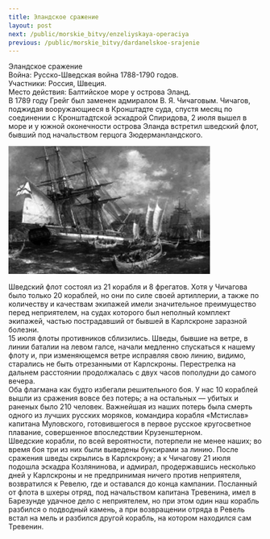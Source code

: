 ```yaml
---
title: Эландское сражение
layout: post
next: /public/morskie_bitvy/enzeliyskaya-operaciya
previous: /public/morskie_bitvy/dardanelskoe-srajenie
---
```


Эландское сражение   
Война: Русско-Шведская война 1788-1790 годов.  
Участники: Россия, Швеция.  
Место действия: Балтийское море у острова Эланд.  
В 1789 году Грейг был заменен адмиралом В. Я. Чичаговым. Чичагов, поджидая вооружающиеся в Кронштадте суда, спустя месяц по соединении с Кронштадтской эскадрой Спиридова, 2 июля вышел в море и у южной оконечности острова Эланда встретил шведский флот, бывший под начальством герцога Зюдерманландского.  
  

![](/assets/img/Elandskoe.gif)  

  
Шведский флот состоял из 21 корабля и 8 фрегатов. Хотя у Чичагова было только 20 кораблей, но они по силе своей артиллерии, а также по количеству и качествам экипажей имели значительное преимущество перед неприятелем, на судах которого был неполный комплект экипажей, частью пострадавший от бывшей в Карлскроне заразной болезни.   
15 июля флоты противников сблизились. Шведы, бывшие на ветре, в линии баталии на левом галсе, начали медленно спускаться к нашему флоту и, при изменяющемся ветре исправляя свою линию, видимо, старались не быть отрезанными от Карлскроны. Перестрелка на дальнем расстоянии продолжалась с двух часов пополудни до самого вечера.   
Оба флагмана как будто избегали решительного боя. У нас 10 кораблей вышли из сражения вовсе без потерь; а на остальных — убитых и раненых было 210 человек. Важнейшая из наших потерь была смерть одного из лучших русских моряков, командира корабля «Мстислав» капитана Муловского, готовившегося в первое русское кругосветное плавание, совершенное впоследствии Крузенштерном.   
Шведские корабли, по всей вероятности, потерпели не менее наших; во время боя три из них были выведены буксирами за линию. После сражения шведы скрылись в Карлскрону; а к Чичагову 21 июля подошла эскадра Козлянинова, и адмирал, продержавшись несколько дней у Карлскроны и не предпринимая ничего против неприятеля, возвратился к Ревелю, где и оставался до конца кампании. Посланный от флота в шхеры отряд, под начальством капитана Тревенина, имел в Барезунде удачное дело с неприятелем, но при этом один наш корабль разбился о подводный камень, а при возвращении отряда в Ревель встал на мель и разбился другой корабль, на котором находился сам Тревенин.   
 